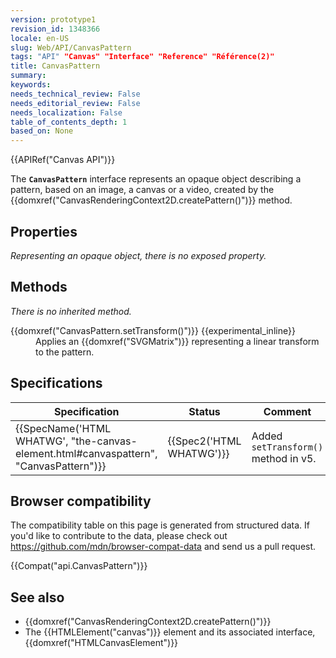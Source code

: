 ```yaml
---
version: prototype1
revision_id: 1348366
locale: en-US
slug: Web/API/CanvasPattern
tags: "API" "Canvas" "Interface" "Reference" "Référence(2)"
title: CanvasPattern
summary: 
keywords: 
needs_technical_review: False
needs_editorial_review: False
needs_localization: False
table_of_contents_depth: 1
based_on: None
---
```

<div>{{APIRef("Canvas API")}}</div>

<p>The <code><strong>CanvasPattern</strong></code> interface represents an opaque object describing a pattern, based on an image, a canvas or a video, created by the {{domxref("CanvasRenderingContext2D.createPattern()")}} method.</p>

<h2 id="Properties">Properties</h2>

<p><em>Representing an opaque object, there is no exposed property.</em></p>

<h2 id="Methods">Methods</h2>

<p><em>There is no inherited method.</em></p>

<dl>
 <dt>{{domxref("CanvasPattern.setTransform()")}} {{experimental_inline}}</dt>
 <dd>Applies an {{domxref("SVGMatrix")}} representing a linear transform to the pattern.</dd>
</dl>

<h2 id="Specifications" name="Specifications">Specifications</h2>

<table class="standard-table">
 <thead>
  <tr>
   <th scope="col">Specification</th>
   <th scope="col">Status</th>
   <th scope="col">Comment</th>
  </tr>
 </thead>
 <tbody>
  <tr>
   <td>{{SpecName('HTML WHATWG', "the-canvas-element.html#canvaspattern", "CanvasPattern")}}</td>
   <td>{{Spec2('HTML WHATWG')}}</td>
   <td>Added <code>setTransform()</code> method in v5.</td>
  </tr>
 </tbody>
</table>

<h2 id="Browser_compatibility">Browser compatibility</h2>

<div>
<div class="hidden">The compatibility table on this page is generated from structured data. If you'd like to contribute to the data, please check out <a href="https://github.com/mdn/browser-compat-data">https://github.com/mdn/browser-compat-data</a> and send us a pull request.</div>

<p>{{Compat("api.CanvasPattern")}}</p>
</div>

<h2 id="See_also">See also</h2>

<ul>
 <li>{{domxref("CanvasRenderingContext2D.createPattern()")}}</li>
 <li>The {{HTMLElement("canvas")}} element and its associated interface, {{domxref("HTMLCanvasElement")}}</li>
</ul>

